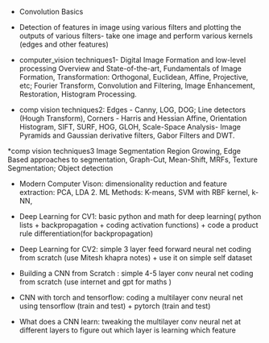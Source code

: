 * Convolution Basics
  
* Detection of features in image using various filters  and plotting the outputs of various filters- take one image and perform various kernels (edges and other features)

* computer_vision techniques1- Digital Image Formation and low-level processing
Overview and State-of-the-art, Fundamentals of Image Formation, Transformation: Orthogonal, Euclidean, Affine, Projective, etc; Fourier Transform, Convolution and Filtering, Image Enhancement, Restoration, Histogram Processing.


* comp vision techniques2:
Edges - Canny, LOG, DOG; Line detectors (Hough Transform), Corners - Harris and Hessian Affine, Orientation Histogram, SIFT, SURF, HOG, GLOH, Scale-Space Analysis- Image Pyramids and Gaussian derivative filters, Gabor Filters and DWT.

*comp vision techniques3 Image Segmentation
Region Growing, Edge Based approaches to segmentation, Graph-Cut, Mean-Shift, MRFs, Texture Segmentation; Object detection

* Modern Computer Vison: dimensionality reduction and feature extraction: PCA, LDA         2. ML Methods:  K-means, SVM with RBF kernel, k-NN,
  

* Deep Learning for CV1: basic python and math for deep learning( python lists + backpropagation + coding activation functions)
                         + code a product rule differentiation(for backpropagation)
  
* Deep Learning for CV2: simple 3 layer feed forward neural net coding from scratch (use Mitesh khapra notes) + use it on simple self dataset
  
* Building a CNN from Scratch : simple 4-5 layer conv neural net coding from scratch (use internet and gpt for maths )
  
* CNN with torch and tensorflow:  coding a multilayer conv neural net using tensorflow (train and test) + pytorch (train and test)
  
* What does a CNN learn: tweaking the multilayer conv neural net at different layers to figure out which layer is learning which feature
